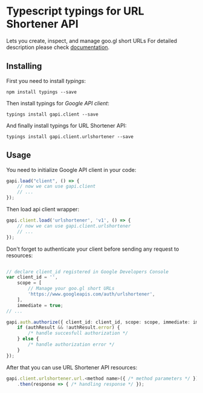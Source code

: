 # Typescript typings for URL Shortener API
Lets you create, inspect, and manage goo.gl short URLs
For detailed description please check [documentation](https://developers.google.com/url-shortener/v1/getting_started).

## Installing

First you need to install *typings*:
```
npm install typings --save 
```

Then install typings for *Google API client*:
```
typings install gapi.client --save 
```

And finally install typings for URL Shortener API:
```
typings install gapi.client.urlshortener --save 
```

## Usage

You need to initialize Google API client in your code:
```typescript
gapi.load("client", () => { 
    // now we can use gapi.client
    // ... 
});
```

Then load api client wrapper:
```typescript
gapi.client.load('urlshortener', 'v1', () => {
    // now we can use gapi.client.urlshortener
    // ... 
});
```

Don't forget to authenticate your client before sending any request to resources:
```typescript

// declare client_id registered in Google Developers Console
var client_id = '',
    scope = [     
        // Manage your goo.gl short URLs
        'https://www.googleapis.com/auth/urlshortener',
    ],
    immediate = true;
// ...

gapi.auth.authorize({ client_id: client_id, scope: scope, immediate: immediate }, authResult => {
    if (authResult && !authResult.error) {
        /* handle succesfull authorization */
    } else {
        /* handle authorization error */
    }
});            
```

After that you can use URL Shortener API resources:

```typescript
gapi.client.urlshortener.url.<method name>({ /* method parameters */ })
    .then(response => { /* handling response */ });
```